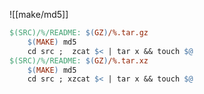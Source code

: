 ![[make/md5]]
```Makefile
$(SRC)/%/README: $(GZ)/%.tar.gz
	$(MAKE) md5
	cd src ;  zcat $< | tar x && touch $@
$(SRC)/%/README: $(GZ)/%.tar.xz
	$(MAKE) md5
	cd src ; xzcat $< | tar x && touch $@
```
